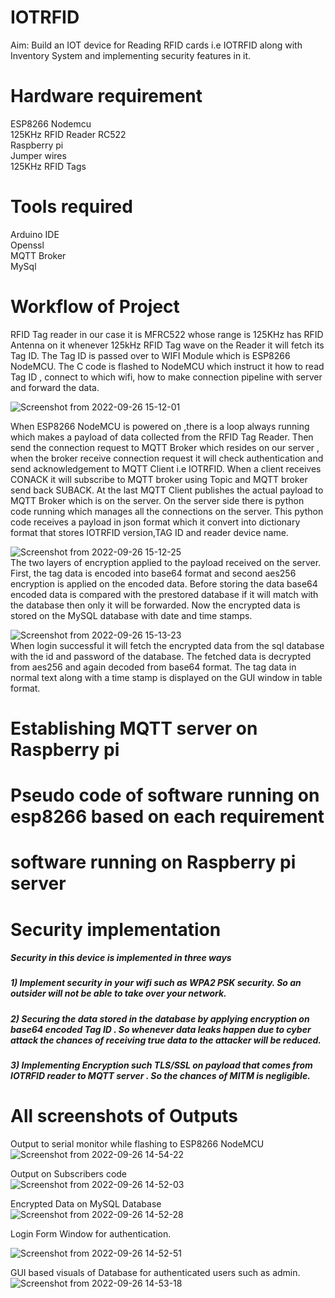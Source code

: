 # IOTRFID
Aim: Build an IOT device for Reading RFID cards i.e IOTRFID along with Inventory System and implementing security features in it.


# Hardware requirement
ESP8266 Nodemcu <br/>
125KHz RFID Reader RC522 <br/>
Raspberry pi <br/>
Jumper wires <br/>
125KHz RFID Tags <br/>

# Tools required
Arduino IDE <br/>
Openssl <br/>
MQTT Broker <br/>
MySql <br/>

# Workflow of Project
RFID Tag reader in our case it is MFRC522  whose range  is 125KHz has RFID Antenna on it whenever 125kHz RFID Tag wave on the Reader it will fetch its Tag ID.
The Tag ID is passed over to WIFI Module which is ESP8266 NodeMCU.
The C code is flashed to NodeMCU which instruct it how to read Tag ID , connect to which wifi, how to make connection pipeline with server and forward the data.  

![Screenshot from 2022-09-26 15-12-01](https://user-images.githubusercontent.com/55538188/192245567-90cda218-da2f-408b-b45f-a477ad119a65.png)

When ESP8266 NodeMCU is powered on ,there is a loop always running which makes a payload of data collected from the RFID Tag Reader.
Then send the connection request to MQTT Broker which resides on our server , when the broker receive connection request it will check authentication and send acknowledgement to MQTT Client i.e IOTRFID.
When a client receives CONACK it will subscribe to MQTT broker using Topic and MQTT broker send back SUBACK.
At the last  MQTT Client publishes the actual payload to MQTT Broker which is on the server.
On the server side there is python code running which manages all the connections on the server.
This python code receives a payload in json format which it convert into dictionary format that stores IOTRFID version,TAG ID and reader device name.

![Screenshot from 2022-09-26 15-12-25](https://user-images.githubusercontent.com/55538188/192245599-46082312-2ab9-4bac-bdaa-6cad21073dda.png)<br/>
The two layers of encryption applied to the payload received on the server. First, the tag data is encoded into base64 format and second aes256 encryption is applied on the encoded data.
Before storing the data base64 encoded data is compared with the prestored database if it will match with the database then only it will be forwarded.
Now the encrypted data is stored on the MySQL database with date and time stamps.   

![Screenshot from 2022-09-26 15-13-23](https://user-images.githubusercontent.com/55538188/192245614-a7668362-a10e-468a-9135-522dfcd47d13.png)<br/>
When login successful it will fetch the encrypted data from the sql database with the id and password of the database.
The fetched data is decrypted from aes256 and again decoded from base64 format.
The tag data in normal text along with a time stamp is displayed on the GUI window in table format.   

# Establishing MQTT server on Raspberry pi
# Pseudo code of software running on esp8266 based on each requirement
# software running on Raspberry pi server
# Security implementation

##### Security in this device is implemented in three ways
##### 1) Implement security in your wifi such as WPA2 PSK security. So an outsider will not be able to take over your network.<br/>
##### 2) Securing the data stored in the database by applying encryption on base64 encoded  Tag ID . So whenever data leaks happen due to cyber attack the chances of receiving true data to the attacker will be reduced.<br/>
##### 3) Implementing Encryption such TLS/SSL on payload that comes from  IOTRFID reader to MQTT server . So the chances of MITM is negligible.  

# All screenshots of Outputs

Output to serial monitor while flashing to ESP8266 NodeMCU
![Screenshot from 2022-09-26 14-54-22](https://user-images.githubusercontent.com/55538188/192242713-fafa21ea-2907-413f-bb88-72b7ec8fa647.png)


Output on Subscribers code <br/>
![Screenshot from 2022-09-26 14-52-03](https://user-images.githubusercontent.com/55538188/192242827-8bc49931-5ceb-4742-a1d9-a000bdde912b.png)


Encrypted Data on MySQL Database
![Screenshot from 2022-09-26 14-52-28](https://user-images.githubusercontent.com/55538188/192242899-3c2497f1-30b3-4e5a-965a-269732dfe1d0.png)


Login Form Window for authentication. 

![Screenshot from 2022-09-26 14-52-51](https://user-images.githubusercontent.com/55538188/192242950-22a52967-27cf-48dc-8d8f-8e2b182fe99d.png)

GUI based visuals of Database for authenticated users such as admin.
![Screenshot from 2022-09-26 14-53-18](https://user-images.githubusercontent.com/55538188/192243041-8b5db235-a37d-4294-854d-5b52d28b1815.png)






